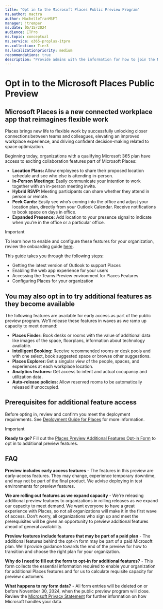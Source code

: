 ```yaml
---
title: "Opt in to the Microsoft Places Public Preview Program"
ms.author: mactra
author: MachelleTranMSFT
manager: jtremper
ms.date: 05/15/2024
audience: ITPro
ms.topic: conceptual
ms.service: o365-proplus-itpro
ms.collection: Tier3
ms.localizationpriority: medium
recommendations: true
description: "Provide admins with the information for how to join the Microsoft Places Public Preview Program."
---
```


# Opt in to the Microsoft Places Public Preview

## Microsoft Places is a new connected workplace app that reimagines flexible work

Places brings new life to flexible work by successfully unlocking closer connections between teams and colleagues, elevating an improved workplace experience, and driving confident decision-making related to space optimization.

Beginning today, organizations with a qualifying Microsoft 365 plan have access to exciting collaboration features part of Microsoft Places:

- **Location Plans:** Allow employees to share their proposed location schedule and see who else is attending in-person.
- **In-Person Meetings:** Easily communicate your intention to work together with an in-person meeting invite.
- **Hybrid RSVP:** Meeting participants can share whether they attend in person or remote.
- **Peek Cards:** Easily see who’s coming into the office and adjust your location plan, directly from your Outlook Calendar. Receive notifications to book space on days in office.
- **Expanded Presence:** Add location to your presence signal to indicate when you’re in the office or a particular office.

> [!IMPORTANT]
> To learn how to enable and configure these features for your organization, review the onboarding guide [here](/deployoffice/places/deployment-guide-for-places).


This guide takes you through the following steps:
- Getting the latest version of Outlook to support Places
- Enabling the web app experience for your users
- Accessing the Teams Preview environment for Places Features
- Configuring Places for your organization

## You may also opt in to try additional features as they become available

The following features are available for early access as part of the public preview program. We'll release these features in waves as we ramp up capacity to meet demand:  

- **Places Finder:** Book desks or rooms with the value of additional data like images of the space, floorplans, information about technology available.
- **Intelligent Booking:** Receive recommended rooms or desk pools and with one select, book suggested space or browse other suggestions.
- **Places Explorer:** Get a singular view of the people, spaces, and experiences at each workplace location.
- **Analytics features:** Get access to intent and actual occupancy and utilization data.
- **Auto-release policies:** Allow reserved rooms to be automatically released if unoccupied.

## Prerequisites for additional feature access

Before opting in, review and confirm you meet the deployment requirements. See [Deployment Guide for Places](deployment-guide-for-places.md) for more information.

> [!IMPORTANT]
> **Ready to go?**
> Fill out the [Places Preview Additional Features Opt-in Form](https://forms.office.com/r/XJFTwNQep6) to opt in to additional preview features.
## FAQ

**Preview includes early access features** - The features in this preview are early-access features. They may change, experience temporary downtime, and may not be part of the final product. We advise deploying in test environments for preview features.  

**We are rolling out features as we expand capacity** - We're releasing additional preview features to organizations in rolling releases as we expand our capacity to meet demand. We want everyone to have a great experience with Places, so not all organizations will make it in the first wave of access. Don’t worry, all organizations who sign up and meet the prerequisites will be given an opportunity to preview additional features ahead of general availability.

**Preview features include features that may be part of a paid plan** - The additional features behind the opt-in form may be part of a paid Microsoft plan. We'll provide guidance towards the end of the preview for how to transition and choose the right plan for your organization.

**Why do I need to fill out the form to opt-in for additional features?** - This form collects the essential information required to enable your organization for additional Places features and for us to calculate requisite capacity for preview customers.  

**What happens to my form data?** - All form entries will be deleted on or before November 30, 2024, when the public preview program will close. Review the [Microsoft Privacy Statement](https://privacy.microsoft.com/privacystatement) for further information on how Microsoft handles your data.  
